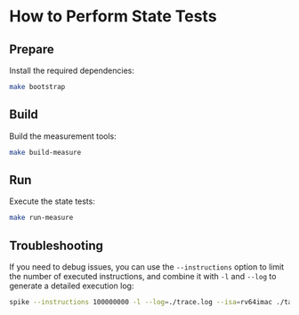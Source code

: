 # How to Perform State Tests

## Prepare

Install the required dependencies:

```bash
make bootstrap
```

## Build

Build the measurement tools:

```bash
make build-measure
```

## Run

Execute the state tests:

```bash
make run-measure
```

## Troubleshooting

If you need to debug issues, you can use the `--instructions` option to limit the number of executed instructions, and combine it with `-l` and `--log` to generate a detailed execution log:

```bash
spike --instructions 100000000 -l --log=./trace.log --isa=rv64imac ./target/riscv64imac-unknown-none-elf/release/statetest-measure
```